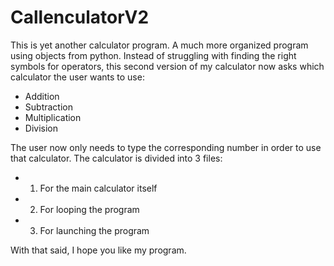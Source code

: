 # CallenculatorV2

This is yet another calculator program. A much more organized program using objects from python. Instead of struggling with finding the right symbols for operators, this second version of my calculator now asks which calculator the user wants to use:
- Addition
- Subtraction
- Multiplication
- Division

The user now only needs to type the corresponding number in order to use that calculator. The calculator is divided into 3 files:
- 1. For the main calculator itself
- 2. For looping the program
- 3. For launching the program

With that said, I hope you like my program.
